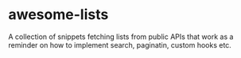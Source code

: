 # awesome-lists

A collection of snippets fetching lists from public APIs that work as a reminder on how to implement search, paginatin, custom hooks etc.